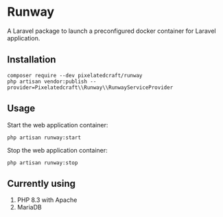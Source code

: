 # Runway

A Laravel package to launch a preconfigured docker container for  Laravel application.

## Installation

```
composer require --dev pixelatedcraft/runway
php artisan vendor:publish --provider=Pixelatedcraft\\Runway\\RunwayServiceProvider
```

## Usage

Start the web application container:

```
php artisan runway:start
```

Stop the web application container:

```
php artisan runway:stop
```

## Currently using

1. PHP 8.3 with Apache
2. MariaDB

